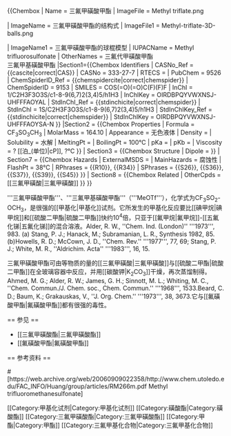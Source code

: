 {{Chembox
|   Name = 三氟甲磺酸甲酯
|   ImageFile = Methyl triflate.png
<!-- | ImageSize = 100px -->
|   ImageName = 三氟甲磺酸甲酯的结构式
|   ImageFile1 = Methyl-triflate-3D-balls.png
<!-- | ImageSize1 = 150px  -->
|   ImageName1 = 三氟甲磺酸甲酯的球棍模型
|   IUPACName = Methyl trifluorosulfonate
|   OtherNames = 三氟代甲磺酸甲酯<br />三氟甲基磺酸甲酯
|Section1={{Chembox Identifiers
| CASNo_Ref = {{cascite|correct|CAS}}
| CASNo = 333-27-7
| RTECS = 
| PubChem = 9526
| ChemSpiderID_Ref = {{chemspidercite|correct|chemspider}}
| ChemSpiderID = 9153
| SMILES = COS(=O)(=O)C(F)(F)F
| InChI = 1/C2H3F3O3S/c1-8-9(6,7)2(3,4)5/h1H3
| InChIKey = OIRDBPQYVWXNSJ-UHFFFAOYAL
| StdInChI_Ref = {{stdinchicite|correct|chemspider}}
| StdInChI = 1S/C2H3F3O3S/c1-8-9(6,7)2(3,4)5/h1H3
| StdInChIKey_Ref = {{stdinchicite|correct|chemspider}}
| StdInChIKey = OIRDBPQYVWXNSJ-UHFFFAOYSA-N
  }}
|Section2 = {{Chembox Properties
|   Formula = CF<sub>3</sub>SO<sub>3</sub>CH<sub>3</sub>
|   MolarMass = 164.10 
|   Appearance = 无色液体
|   Density = 
|   Solubility = 水解
|   MeltingPt = 
|   BoilingPt = 100°C
|   pKa = 
|   pKb = 
|   Viscosity = ? [[泊_(单位)|cP]], ?°C
  }}
| Section3 = {{Chembox Structure
|   Dipole =
  }}
| Section7 = {{Chembox Hazards
|   ExternalMSDS =
|   MainHazards = 腐蚀性
|   FlashPt = 38°C
|   RPhrases = {{R10}}, {{R34}}
|   SPhrases = {{S26}}, {{S36}}, {{S37}}, {{S39}}, {{S45}}
  }}
| Section8 = {{Chembox Related
|   OtherCpds = [[三氟甲磺酸|三氟甲磺酸]]
  }}
}}

'''三氟甲磺酸甲酯'''、'''三氟甲基磺酸甲酯'''（'''MeOTf'''），化学式为CF<sub>3</sub>SO<sub>2</sub>-OCH<sub>3</sub>，是很强的[[甲基化|甲基化]]试剂。它所发生的甲基化反应要比[[碘甲烷|碘甲烷]]和[[硫酸二甲酯|硫酸二甲酯]]快约10<sup>4</sup>倍，只亚于[[氟甲烷|氟甲烷]]-[[五氟化锑|五氟化锑]]的混合溶液。<ref>Alder, R. W., ''Chem. Ind. (London)'' '''1973''', 983.</ref><ref> (a) Stang, P. J.; Hanack, M.; Subramanian, L. R., Synthesis 1982, 85. <br />(b)Howells, R. D.; McCown, J. D., ''Chem. Rev.'' '''1977''', 77, 69; Stang, P. J.; White, M. R., ''Aldrichim. Acta'' '''1983''', 16, 15.</ref>

三氟甲磺酸甲酯可由等物质的量的[[三氟甲磺酸|三氟甲磺酸]]与[[硫酸二甲酯|硫酸二甲酯]]在全玻璃容器中反应，并用[[碳酸钾|K<sub>2</sub>CO<sub>3</sub>]]干燥，再次蒸馏制得。<ref>Ahmed, M. G.; Alder, R. W.; James, G. H.; Sinnott, M. L.; Whiting, M. C., ''Chem. Commun./J. Chem. soc., Chem. Commun.'' '''1968''', 1533.</ref><ref>Beard, C. D.; Baum, K.; Grakauskas, V., ''J. Org. Chem.'' '''1973''', 38, 3673.</ref>它与[[氟磺酸甲酯|氟磺酸甲酯]]都有很强的毒性。

== 参见 ==
* [[三氟甲磺酸酯|三氟甲磺酸酯]]
* [[氟磺酸甲酯|氟磺酸甲酯]]

== 参考资料 ==
<div class="references-small">
<references/>
#[https://web.archive.org/web/20060909022358/http://www.chem.utoledo.edu/FAC_INFO/Huang/group/articles/RM266m.pdf Methyl trifluoromethanesulfonate]
</div>

[[Category:甲基化试剂|Category:甲基化试剂]]
[[Category:磺酸酯|Category:磺酸酯]]
[[Category:三氟甲磺酸酯|Category:三氟甲磺酸酯]]
[[Category:甲酯|Category:甲酯]]
[[Category:三氟甲基化合物|Category:三氟甲基化合物]]